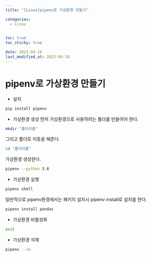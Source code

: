 ```yaml
---
title: "[Linux]pipenv로 가상환경 만들기"

categories: 
  - Linux

  
toc: true
toc_sticky: true

date: 2023-04-18
last_modified_at: 2023-04-18
---
```


# pipenv로 가상환경 만들기

- 설치
```bash
pip install pipenv
```

- 가상환경 생성
먼저 가상환경으로 사용하려는 폴더를 만들어야 한다.
```bash
mkdir "폴더이름"
```
그리고 폴더로 이동을 해준다.
```bash
cd "폴더이름"
```
가상환경 생성한다.
```bash
pipenv --python 3.8
```

- 가상환경 실행
```bash
pipenv shell
```
일반적으로 pipenv환경에서는 패키지 설치시 pipenv install로 설치를 한다.
```bash
pipenv install pandas
```

- 가상환경 비활성화
```bash
exit
```

- 가상환경 삭제
```bash
pipenv --rm
```
